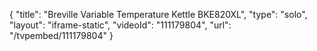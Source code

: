 {
    "title": "Breville Variable Temperature Kettle BKE820XL",
    "type": "solo",
    "layout": "iframe-static",
    "videoId": "111179804",
    "url": "\/tvpembed\/111179804"
}
